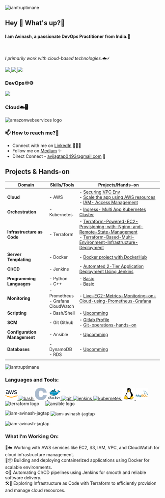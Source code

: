 <p align="left"> <img src="https://komarev.com/ghpvc/?username=iamtruptimane&label=Profile%20views&color=0e75b6&style=flat" alt="iamtruptimane" /> </p>

## Hey 👋 What's up?🚀

###

<h4 align="left">I am Avinash, a passionate DevOps Practitioner from India.🤖</h4>ㅤㅤㅤㅤㅤㅤㅤ

_I primarily work with cloud-based technologies.☁️⚡_

<p float="left">
  <a href="https://www.docker.com/" target="_blank" >
    <img src="https://raw.githubusercontent.com/itsksaurabh/itsksaurabh/master/assets/docker.gif"  height="80" /> 
  </a>
  <a href="https://docs.gitlab.com/ee/ci/" target="_blank" >
    <img src="https://raw.githubusercontent.com/itsksaurabh/itsksaurabh/master/assets/cicd.gif"  height="65" />
  </a>
  <a href="https://www.w3.org/wiki/The_web_standards_model_-_HTML_CSS_and_JavaScript" target="_blank" >
    <img src="https://raw.githubusercontent.com/itsksaurabh/itsksaurabh/master/assets/html-css-js.png" height="70" />
  </a>
 </p>

### DevOps♾️⚙️
  
 <p float="left">
  <a href="https://aws.amazon.com/" target="_blank" >
    <img src="https://raw.githubusercontent.com/itsksaurabh/itsksaurabh/master/assets/aws.gif"  height="75" />
  </a>
 </p>
 
### Cloud☁️🖥️

<p float="left">
    <img src="https://cdn.jsdelivr.net/gh/devicons/devicon/icons/amazonwebservices/amazonwebservices-plain-wordmark.svg" height="40" alt="amazonwebservices logo"  />
  <img width="12" />
</p>

### 📫 How to reach me?📩

- Connect with me on [LinkedIn](https://www.linkedin.com/in/avinash-jagtap-48633b23b/) 👨🏻‍💻  
- Follow me on [Medium](https://medium.com/@avijagtap04) ✨  
- Direct Connect - [avijagtap0493@gmail.com](mailto:avijagtap0493@gmail.com) 📩


## Projects & Hands-on 



| Domain                       | Skills/Tools                                   | Projects/Hands-on                                                                                                                                                                                                                                                                                                                                                                                                                                                               |
| ---------------------------- | ---------------------------------------------- | ---------------------------------------------------------------------------------------------------------------------------------------------------------------------------------------------------------------------------------------------------------------------------------------------------------------------------------------------------------------------------------------------------------------------------------------------------------------------- |
| **Cloud**                    | - AWS                                            | - [Securing VPC Env](https://github.com/iam-avinash-jagtap/Secure-VPC-Environment)<br>- [Scale the app using AWS resources](https://github.com/iam-avinash-jagtap/Web-Application_Hosting_using-ASG-LB)<br>- [IAM- Access Management](https://github.com/iam-avinash-jagtap/IAM-Access-Management)                                                                                                                                                                                                                                                        |
| **Orchestration**            | - Kubernetes                   | - [Ingress- Multi App Kubernetes Cluster](https://github.com/iam-avinash-jagtap/Ingress-Implementation-for-Multi-App-Kubernetes-Cluster)                                                                                                                                                                                                                           |
| **Infrastructure as Code**   | - Terraform                                      | - [Terraform-Powered-EC2-Provisioning-with-Nginx-and-Remote-State-Management](https://github.com/iam-avinash-jagtap/Terraform-Powered-EC2-Provisioning-with-Nginx-and-Remote-State-Management)<br>- [Terraform-Based-Multi-Environment-Infrastructure-Deployment](https://github.com/iam-avinash-jagtap/Terraform-Based-Multi-Environment-Infrastructure-Deployment) |
| **Server Templating**        | - Docker                                         | - [Docker project with DockerHub](https://github.com/iam-avinash-jagtap/Deploy-Python-Application-Using-Container)                                                                                                                                                                                                                                                                                                                                                                                                  |
| **CI/CD**                    | - Jenkins | - [Automated 2-Tier Application Deployment Using Jenkins](https://github.com/iam-avinash-jagtap/Automated-2-Tier-Application-Deployment-Using-Jenkins-and-Docker)                                                                                                                                                                                                                                                                                                                                                                          |
| **Programming Languages**    | - Python<br>- C++              | - [Basic]()<br>- [Basic]()                                                                                                                            |
| **Monitoring**               | - Prometheus<br>- Grafana<br> CloudWatch                                      | - [Live-EC2-Metrics-Monitoring-on-Cloud-using-Prometheus-Grafana](https://github.com/iam-avinash-jagtap/Live-EC2-Metrics-Monitoring-on-Cloud-using-Prometheus-Grafana)                                                                                                                                                                                                                                                                                                                                                                                                                                                                 |
| **Scripting**                | - Bash/Shell                       | - [Upcomming]()                                                                                                                                                                                                                                                                                                                                                                                                                                                       |
| **SCM**                      | - Git Github                    | - [Gitlab Profile](https://github.com/iam-avinash-jagtap)<br>- [Git-operations-hands-on](https://github.com/iam-avinash-jagtap/git-operations-hands-on)                                                                                                                                                                                                                                                                                                                               |
| **Configuration Management** | - Ansible                                        | - [Upcomming]()                                                                                                                                                                                                                                                                                                                                                                                                                                             |
| **Databases**                | - DynamoDB <br> - RDS                                | - [Upcomming]()                                                                                                                                                                                                                                                                                                               |
|                              |

<p align="left"> <img src="https://komarev.com/ghpvc/?username=iamtruptimane&label=Profile%20views&color=0e75b6&style=flat" alt="iamtruptimane" /> </p>


<h3 align="left">Languages and Tools:</h3>
<p align="left"> <a href="https://aws.amazon.com" target="_blank" rel="noreferrer"> <img src="https://raw.githubusercontent.com/devicons/devicon/master/icons/amazonwebservices/amazonwebservices-original-wordmark.svg" alt="aws" width="40" height="40"/> </a> <a href="https://www.gnu.org/software/bash/" target="_blank" rel="noreferrer"> <img src="https://www.vectorlogo.zone/logos/gnu_bash/gnu_bash-icon.svg" alt="bash" width="40" height="40"/> </a> <a href="https://www.cprogramming.com/" target="_blank" rel="noreferrer"> <img src="https://raw.githubusercontent.com/devicons/devicon/master/icons/c/c-original.svg" alt="c" width="40" height="40"/> </a> <a href="https://www.docker.com/" target="_blank" rel="noreferrer"> <img src="https://raw.githubusercontent.com/devicons/devicon/master/icons/docker/docker-original-wordmark.svg" alt="docker" width="40" height="40"/> </a> <a href="https://git-scm.com/" target="_blank" rel="noreferrer"> <img src="https://www.vectorlogo.zone/logos/git-scm/git-scm-icon.svg" alt="git" width="40" height="40"/> </a> <a href="https://www.jenkins.io" target="_blank" rel="noreferrer"> <img src="https://www.vectorlogo.zone/logos/jenkins/jenkins-icon.svg" alt="jenkins" width="40" height="40"/> </a> <a href="https://kubernetes.io" target="_blank" rel="noreferrer"> <img src="https://www.vectorlogo.zone/logos/kubernetes/kubernetes-icon.svg" alt="kubernetes" width="40" height="40"/> </a> <a href="https://www.linux.org/" target="_blank" rel="noreferrer"> <img src="https://raw.githubusercontent.com/devicons/devicon/master/icons/linux/linux-original.svg" alt="linux" width="40" height="40"/> </a> <a href="https://www.mysql.com/" target="_blank" rel="noreferrer"> <img src="https://raw.githubusercontent.com/devicons/devicon/master/icons/mysql/mysql-original-wordmark.svg" alt="mysql" width="40" height="40"/> </a>
  <img src="https://cdn.jsdelivr.net/gh/devicons/devicon/icons/terraform/terraform-original.svg" height="40" alt="terraform logo"  />
  <img width="12" /> <img src="https://cdn.jsdelivr.net/gh/devicons/devicon/icons/ansible/ansible-original.svg" height="40" alt="ansible logo"  />
  <img width="12" />
</p>

<p><img align="left" src="https://github-readme-stats.vercel.app/api/top-langs?username=iam-avinash-jagtap&show_icons=true&locale=en&layout=compact" alt="iam-avinash-jagtap" /></p>

<p>&nbsp;<img align="center" src="https://github-readme-stats.vercel.app/api?username=iam-avinash-jagtap&show_icons=true&locale=en" alt="iam-avinash-jagtap" /></p>

<p><img align="center" src="https://github-readme-streak-stats.herokuapp.com/?user=iam-avinash-jagtap&" alt="iam-avinash-jagtap" /></p>

<!--
**iamtruptimane/iamtruptimane** is a ✨ _special_ ✨ repository because its `README.md` (this file) appears on your GitHub profile.

Here are some ideas to get you started:

- 🔭 I’m currently working on ...
- 🌱 I’m currently learning ...
- 👯 I’m looking to collaborate on ...
- 🤔 I’m looking for help with ...
- 💬 Ask me about ...
- 📫 How to reach me: ...
- 😄 Pronouns: ...
- ⚡ Fun fact: ...
-->

### What I’m Working On:
<p align="left">
🔧☁️ Working with AWS services like EC2, S3, IAM, VPC, and CloudWatch for cloud infrastructure management.<br>
🐳📦 Building and deploying containerized applications using Docker for scalable environments.<br>
⚙️🧪 Automating CI/CD pipelines using Jenkins for smooth and reliable software delivery.<br>
🛠️📜 Exploring Infrastructure as Code with Terraform to efficiently provision and manage cloud resources.

</p>



